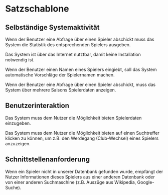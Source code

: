 # Satzschablone

## Selbständige Systemaktivität

Wenn der Benutzer eine Abfrage über einen Spieler abschickt muss das System die Statistik des entsprechenden Spielers ausgeben.

Das System ist über das Internet nutztbar, damit keine Installation notwendig ist.

Wenn der Benutzer einen Namen eines Spielers eingiebt, soll das System automatische Vorschläge der Spielernamen machen.

Wenn der Benutzer eine Abfrage über einen Spieler abschickt, muss das System über mehrere Saisons Spielerdaten anzeigen.

## Benutzerinteraktion

Das System muss dem Nutzer die Möglichkeit bieten Spielerdaten einzugeben.

Das System muss dem Nutzer die Möglichkeit bieten auf einen Suchtreffer klicken zu können, um z.B. den Werdegang (Club-Wechsel) eines Spielers anzuzeigen.

## Schnittstellenanforderung

Wenn ein Spieler nicht in unserer Datenbank gefunden wurde, empfängt der Nutzer Informationen dieses Spielers aus einer anderen Datenbank oder von einer anderen Suchmaschine (z.B. Auszüge aus Wikipedia, Google-Suche).